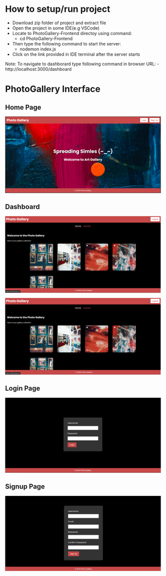 # How to setup/run project

* Download zip folder of project and extract file
* Open the project in some IDE(e.g VSCode)
* Locate to PhotoGallery-Frontend directoy using command:
    - cd PhotoGallery-Frontend
* Then type the following command to start the server:
    - nodemon index.js
* Click on the link provided in IDE terminal after the server starts

Note: To navigate to dashborard type following command in browser URL:
    - http://localhost:3000/dashboard

# PhotoGallery Interface

## Home Page

![Home page image](./public/assests/home.png)

## Dashboard

![Dashboard image1](./public/assests/dashboard1.png)

![Dashboard image2](./public/assests/dashboard1.png)

## Login Page

![Login page image](./public/assests/login.png)

## Signup Page

![Signup page image](./public/assests/signup.png)